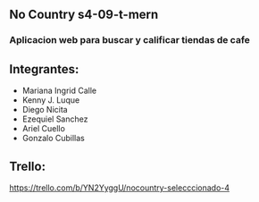 ## No Country s4-09-t-mern
### Aplicacion web para buscar y calificar tiendas de cafe

## Integrantes:

- Mariana Ingrid Calle
- Kenny J. Luque
- Diego Nicita
- Ezequiel Sanchez
- Ariel Cuello
- Gonzalo Cubillas

## Trello:

https://trello.com/b/YN2YyggU/nocountry-selecccionado-4

